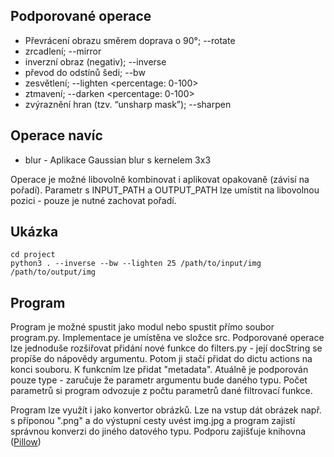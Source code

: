## Podporované operace
*  Převrácení obrazu směrem doprava o 90°; --rotate
*  zrcadlení; --mirror
*  inverzní obraz (negativ); --inverse
*  převod do odstínů šedi; --bw
*  zesvětlení; --lighten <percentage: 0-100>
*  ztmavení; --darken <percentage: 0-100>
*  zvýraznění hran (tzv. “unsharp mask”); --sharpen

## Operace navíc
* blur - Aplikace Gaussian blur s kernelem 3x3

Operace je možné libovolně kombinovat i aplikovat opakovaně (závisí na pořadí).
Parametr s INPUT_PATH a OUTPUT_PATH lze umístit na libovolnou pozici - pouze
je nutné zachovat pořadí.

## Ukázka
`cd project`  
`python3 . --inverse --bw --lighten 25 /path/to/input/img /path/to/output/img`


## Program
Program je možné spustit jako modul nebo spustit přímo soubor program.py. 
Implementace je umístěna ve složce src. Podporované operace lze jednoduše rozšiřovat
přidání nové funkce do filters.py - její docString se propíše do nápovědy
argumentu. Potom ji stačí přidat do dictu actions na konci souboru. K funkcním
lze přidat "metadata". Atuálně je podporován pouze type - zaručuje že parametr
argumentu bude daného typu. Počet parametrů si program odvozuje z počtu
parametrů dané filtrovací funkce.

Program lze využít i jako konvertor obrázků. Lze na vstup dát obrázek např.
s příponou ".png" a do výstupní cesty uvést img.jpg a program zajistí správnou
konverzi do jiného datového typu. Podporu zajišťuje knihovna ([Pillow](https://pillow.readthedocs.io/en/stable/handbook/image-file-formats.html))
